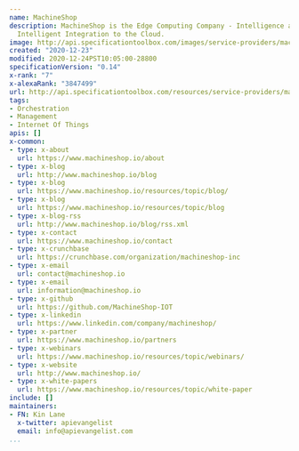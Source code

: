 ```yaml
---
name: MachineShop
description: MachineShop is the Edge Computing Company - Intelligence at the Edge.
  Intelligent Integration to the Cloud.
image: http://api.specificationtoolbox.com/images/service-providers/machineshop.jpg
created: "2020-12-23"
modified: 2020-12-24PST10:05:00-28800
specificationVersion: "0.14"
x-rank: "7"
x-alexaRank: "3847499"
url: http://api.specificationtoolbox.com/resources/service-providers/machineshop/
tags:
- Orchestration
- Management
- Internet Of Things
apis: []
x-common:
- type: x-about
  url: https://www.machineshop.io/about
- type: x-blog
  url: http://www.machineshop.io/blog
- type: x-blog
  url: https://www.machineshop.io/resources/topic/blog/
- type: x-blog
  url: https://www.machineshop.io/resources/topic/blog
- type: x-blog-rss
  url: http://www.machineshop.io/blog/rss.xml
- type: x-contact
  url: https://www.machineshop.io/contact
- type: x-crunchbase
  url: https://crunchbase.com/organization/machineshop-inc
- type: x-email
  url: contact@machineshop.io
- type: x-email
  url: information@machineshop.io
- type: x-github
  url: https://github.com/MachineShop-IOT
- type: x-linkedin
  url: https://www.linkedin.com/company/machineshop/
- type: x-partner
  url: https://www.machineshop.io/partners
- type: x-webinars
  url: https://www.machineshop.io/resources/topic/webinars/
- type: x-website
  url: http://www.machineshop.io/
- type: x-white-papers
  url: https://www.machineshop.io/resources/topic/white-paper
include: []
maintainers:
- FN: Kin Lane
  x-twitter: apievangelist
  email: info@apievangelist.com
...
```

